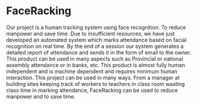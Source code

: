# FaceRacking
Our project is a human tracking system using face recognition. To reduce manpower and save time. Due to insufficient resources, we have just developed an automated system which marks attendance based on facial recognition on real time. By the end of a session our system generates a detailed report of attendance and sends it in the form of email to the owner. This product can be used in many aspects such as Provincial or national assembly attendance or in banks, etc. This product is almost fully human independent and is machine dependent and requires minimum human interaction. This project can be used in many ways. From a manager at building sites keeping track of workers to teachers in class room wasting class time in marking attendance, FaceRacking can be used to reduce manpower and to save time.
